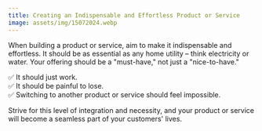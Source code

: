 ```yaml
---
title: Creating an Indispensable and Effortless Product or Service
image: assets/img/15072024.webp
---
```


When building a product or service, aim to make it indispensable and effortless. It should be as essential as any home utility – think electricity or water. Your offering should be a "must-have," not just a "nice-to-have."

✅ It should just work.  
✅ It should be painful to lose.  
✅ Switching to another product or service should feel impossible.  

Strive for this level of integration and necessity, and your product or service will become a seamless part of your customers' lives.
